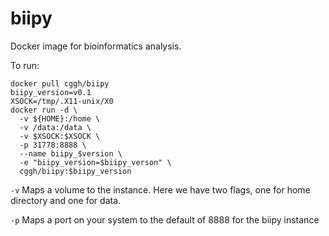 # biipy
Docker image for bioinformatics analysis.

To run:

    docker pull cggh/biipy
    biipy_version=v0.1
    XSOCK=/tmp/.X11-unix/X0
    docker run -d \
      -v ${HOME}:/home \
      -v /data:/data \
      -v $XSOCK:$XSOCK \
      -p 31778:8888 \
      --name biipy_$version \
      -e "biipy_version=$biipy_verson" \
      cggh/biipy:$biipy_version

`-v` Maps a volume to the instance. Here we have two flags, one for home directory and one for data.

`-p` Maps a port on your system to the default of 8888 for the biipy instance
